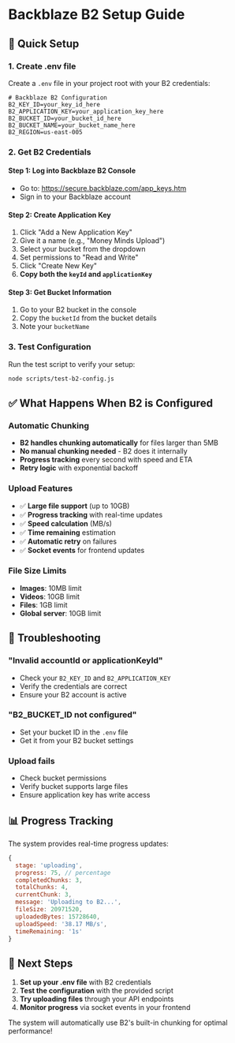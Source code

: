 # Backblaze B2 Setup Guide

## 🚀 Quick Setup

### 1. Create .env file
Create a `.env` file in your project root with your B2 credentials:

```env
# Backblaze B2 Configuration
B2_KEY_ID=your_key_id_here
B2_APPLICATION_KEY=your_application_key_here
B2_BUCKET_ID=your_bucket_id_here
B2_BUCKET_NAME=your_bucket_name_here
B2_REGION=us-east-005
```

### 2. Get B2 Credentials

#### Step 1: Log into Backblaze B2 Console
- Go to: https://secure.backblaze.com/app_keys.htm
- Sign in to your Backblaze account

#### Step 2: Create Application Key
1. Click "Add a New Application Key"
2. Give it a name (e.g., "Money Minds Upload")
3. Select your bucket from the dropdown
4. Set permissions to "Read and Write"
5. Click "Create New Key"
6. **Copy both the `keyId` and `applicationKey`**

#### Step 3: Get Bucket Information
1. Go to your B2 bucket in the console
2. Copy the `bucketId` from the bucket details
3. Note your `bucketName`

### 3. Test Configuration
Run the test script to verify your setup:

```bash
node scripts/test-b2-config.js
```

## ✅ What Happens When B2 is Configured

### Automatic Chunking
- **B2 handles chunking automatically** for files larger than 5MB
- **No manual chunking needed** - B2 does it internally
- **Progress tracking** every second with speed and ETA
- **Retry logic** with exponential backoff

### Upload Features
- ✅ **Large file support** (up to 10GB)
- ✅ **Progress tracking** with real-time updates
- ✅ **Speed calculation** (MB/s)
- ✅ **Time remaining** estimation
- ✅ **Automatic retry** on failures
- ✅ **Socket events** for frontend updates

### File Size Limits
- **Images**: 10MB limit
- **Videos**: 10GB limit  
- **Files**: 1GB limit
- **Global server**: 10GB limit

## 🔧 Troubleshooting

### "Invalid accountId or applicationKeyId"
- Check your `B2_KEY_ID` and `B2_APPLICATION_KEY`
- Verify the credentials are correct
- Ensure your B2 account is active

### "B2_BUCKET_ID not configured"
- Set your bucket ID in the `.env` file
- Get it from your B2 bucket settings

### Upload fails
- Check bucket permissions
- Verify bucket supports large files
- Ensure application key has write access

## 📊 Progress Tracking

The system provides real-time progress updates:

```javascript
{
  stage: 'uploading',
  progress: 75, // percentage
  completedChunks: 3,
  totalChunks: 4,
  currentChunk: 3,
  message: 'Uploading to B2...',
  fileSize: 20971520,
  uploadedBytes: 15728640,
  uploadSpeed: '38.17 MB/s',
  timeRemaining: '1s'
}
```

## 🎯 Next Steps

1. **Set up your .env file** with B2 credentials
2. **Test the configuration** with the provided script
3. **Try uploading files** through your API endpoints
4. **Monitor progress** via socket events in your frontend

The system will automatically use B2's built-in chunking for optimal performance! 